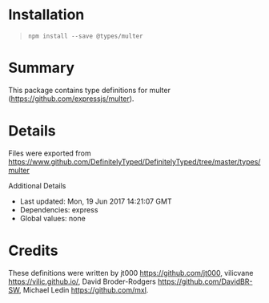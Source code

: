 # Installation
> `npm install --save @types/multer`

# Summary
This package contains type definitions for multer (https://github.com/expressjs/multer).

# Details
Files were exported from https://www.github.com/DefinitelyTyped/DefinitelyTyped/tree/master/types/multer

Additional Details
 * Last updated: Mon, 19 Jun 2017 14:21:07 GMT
 * Dependencies: express
 * Global values: none

# Credits
These definitions were written by jt000 <https://github.com/jt000>, vilicvane <https://vilic.github.io/>, David Broder-Rodgers <https://github.com/DavidBR-SW>, Michael Ledin <https://github.com/mxl>.

